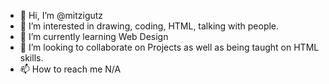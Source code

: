 - 👋 Hi, I’m @mitzigutz
- 👀 I’m interested in drawing, coding, HTML, talking with people.
- 🌱 I’m currently learning Web Design 
- 💞️ I’m looking to collaborate on Projects as well as being taught on HTML skills. 
- 📫 How to reach me N/A

<!---
mitzigutz/mitzigutz is a ✨ special ✨ repository because its `README.md` (this file) appears on your GitHub profile.
You can click the Preview link to take a look at your changes.
--->
